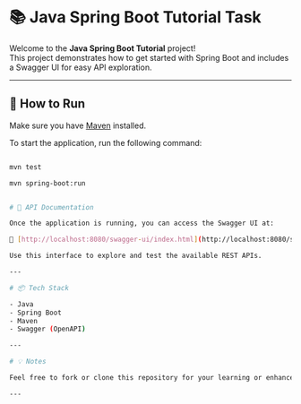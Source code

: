# 📚 Java Spring Boot Tutorial Task

Welcome to the **Java Spring Boot Tutorial** project!  
This project demonstrates how to get started with Spring Boot and includes a Swagger UI for easy API exploration.

---

## 🚀 How to Run

Make sure you have [Maven](https://maven.apache.org/) installed.

To start the application, run the following command:

```bash

mvn test

mvn spring-boot:run


# 📘 API Documentation

Once the application is running, you can access the Swagger UI at:

🔗 [http://localhost:8080/swagger-ui/index.html](http://localhost:8080/swagger-ui/index.html)

Use this interface to explore and test the available REST APIs.

---

# 📦 Tech Stack

- Java  
- Spring Boot  
- Maven  
- Swagger (OpenAPI)

---

# 💡 Notes

Feel free to fork or clone this repository for your learning or enhancement purposes.

---

